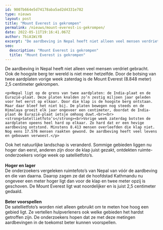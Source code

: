 ```yaml
---
id: 9007b664e5d74178aba5ad2d4331e782
type: nieuws
layout: post
title: "Mount Everest is gekrompen"
permalink: /nieuws/mount-everest-is-gekrompen/
date: 2022-05-11T19:16:41.067Z
author: 7biA1WiYB
excerpt: "De aardbeving in Nepal heeft niet alleen veel mensen verdriet gebracht. Ook de hoogste berg ter wereld is niet meer hetzelfde. Door de botsing van twee aardplaten vorige week zaterdag is de Mount Everest (8.848 meter) 2,5 centimeter gekrompen.  "
seo:
  description: "Mount Everest is gekrompen"
  title: "Mount Everest is gekrompen"
---
```

De aardbeving in Nepal heeft niet alleen veel mensen verdriet gebracht. Ook de hoogste berg ter wereld is niet meer hetzelfde. Door de botsing van twee aardplaten vorige week zaterdag is de Mount Everest (8.848 meter) 2,5 centimeter gekrompen.  

    <p>Nepal ligt op de grens van twee aardplaten: de India-plaat en de Eurazië-plaat. Deze platen knalden zo’n zestig miljoen jaar geleden voor het eerst op elkaar. Door die klap is de hoogste berg ontstaan. Maar daar bleef het niet bij. De platen bewegen nog steeds en de Himalaya groeit elk jaar ongeveer een centimeter, doordat de India-plaat de Eurazië-plaat ietsje omhoog duwt.<br><br><strong>Satellietfoto’s</strong><br>Vorige week zaterdag botsten de aardplaten opeens heel hard op elkaar. Zo hard dat er een hevige aardbeving ontstond. Minstens 8.413 mensen overleefden die klap niet. Nog eens 17.576 mensen raakten gewond. De aardbeving heeft veel levens en gebouwen verwoest.</p>
<p>Ook het natuurlijke landschap is veranderd. Sommige gebieden liggen nu hoger dan eerst, anderen zijn door de klap juist gezakt, ontdekten ruimte-onderzoekers vorige week op satellietfoto’s.<br><br><strong>Hoger en lager</strong><br>De onderzoekers vergeleken ruimtefoto’s van Nepal van vóór de aardbeving en die van daarna. Daarop zagen ze dat de hoofdstad Kathmandu nu ongeveer een meter hoger ligt dan voor de klap en twee meter opzij is geschoven. De Mount Everest ligt wat noordelijker en is juist 2,5 centimeter gedaald.<br><br><strong>Beter voorspellen</strong><br>De satellietfoto’s worden niet alleen gebruikt om te meten hoe hoog een gebied ligt. Ze vertellen hulpverleners ook welke gebieden het hardst getroffen zijn. De onderzoekers hopen dat ze met deze metingen aardbevingen in de toekomst beter kunnen voorspellen.</p>  
